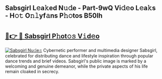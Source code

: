 ## Sabsgirl L𝚎a𝚔ed N𝚞𝚍e - Part-9wQ Vi𝚍𝚎o L𝚎a𝚔s - H𝚘𝚝 O𝚗𝚕yf𝚊ns P𝚑𝚘tos B50lh

# <h2><a href="http://kf6io3l.oniu.top/?m=Sabsgirl">🔗👉 🔴 Sabsgirl P𝚑ot𝚘𝚜 V𝚒d𝚎o</a></h2>

[![Sabsgirl Nu𝚍e𝚜](https://i.imgur.com/0qMVB7G.gif)](http://kf6io3l.oniu.top/?m=Sabsgirl)
Cybernetic performer and multimedia designer Sabsgirl, celebrated for distributing dance and lifestyle inspiration through popular dance trends and brief videos. Sabsgirl's public image is marked by a welcoming and genuine demeanor, while the private aspects of his life remain cloaked in secrecy.  
